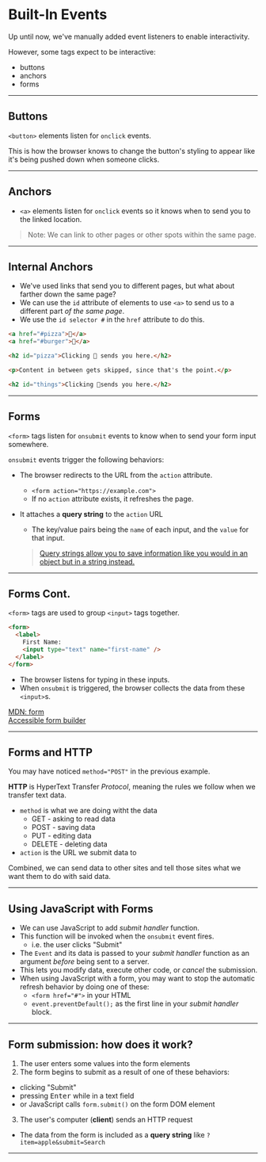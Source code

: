 # Built-In Events

Up until now, we've manually added event listeners to enable interactivity.

However, some tags expect to be interactive:

- buttons
- anchors
- forms

---

## Buttons

`<button>` elements listen for `onclick` events.

This is how the browser knows to change the button's styling to appear like it's being pushed down when someone clicks.

---

## Anchors

- `<a>` elements listen for `onclick` events so it knows when to send you to the linked location.

> Note: We can link to other pages or other spots within the same page.

---

## Internal Anchors

- We've used links that send you to different pages, but what about farther down the same page?
- We can use the `id` attribute of elements to use `<a>` to send us to a different part _of the same page_.
- We use the `id selector #` in the `href` attribute to do this.

```html
<a href="#pizza">🍕</a>
<a href="#burger">🍔</a>

<h2 id="pizza">Clicking 🍕 sends you here.</h2>

<p>Content in between gets skipped, since that's the point.</p>

<h2 id="things">Clicking 🍔sends you here.</h2>
```

---

## Forms

`<form>` tags listen for `onsubmit` events to know when to send your form input somewhere.

`onsubmit` events trigger the following behaviors:

- The browser redirects to the URL from the `action` attribute.
  - `<form action="https://example.com">`
  - If no `action` attribute exists, it refreshes the page.
- It attaches a **query string** to the `action` URL

  - The key/value pairs being the `name` of each input, and the `value` for that input.

  > [Query strings allow you to save information like you would in an object but in a string instead.](https://en.wikipedia.org/wiki/Query_string)

---

## Forms Cont.

`<form>` tags are used to group `<input>` tags together.

```html
<form>
  <label>
    First Name:
    <input type="text" name="first-name" />
  </label>
</form>
```

- The browser listens for typing in these inputs.
- When `onsubmit` is triggered, the browser collects the data from these `<input>`s.

[MDN: form](https://developer.mozilla.org/en-US/docs/Web/HTML/Element/form)<br/>
[Accessible form builder](https://accessify.com/tools-and-wizards/accessibility-tools/quick-form-builder/)

---

## Forms and HTTP

You may have noticed `method="POST"` in the previous example.

**HTTP** is HyperText Transfer _Protocol_, meaning the rules we follow when we transfer text data.

- `method` is what we are doing witht the data
  - GET - asking to read data
  - POST - saving data
  - PUT - editing data
  - DELETE - deleting data
- `action` is the URL we submit data to

Combined, we can send data to other sites and tell those sites what we want them to do with said data.

---

## Using JavaScript with Forms

- We can use JavaScript to add _submit handler_ function.
- This function will be invoked when the `onsubmit` event fires.
  - i.e. the user clicks "Submit"
- The `Event` and its data is passed to your _submit handler_ function as an argument _before_ being sent to a server.
- This lets you modify data, execute other code, or _cancel_ the submission.
- When using JavaScript with a form, you may want to stop the automatic refresh behavior by doing one of these:
  - `<form href="#">` in your HTML
  - `event.preventDefault();` as the first line in your _submit handler_ block.

---

## Form submission: how does it work?

1. The user enters some values into the form elements
2. The form begins to submit as a result of one of these behaviors:

- clicking "Submit"
- pressing <kbd>Enter</kbd> while in a text field
- or JavaScript calls `form.submit()` on the form DOM element

3. The user's computer (**client**) sends an HTTP request

- The data from the form is included as a **query string** like `?item=apple&submit=Search`

---
